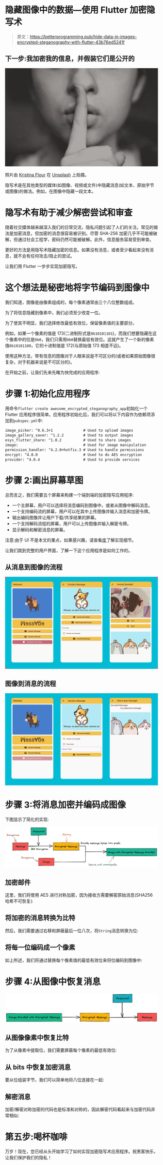 # 隐藏图像中的数据—使用 Flutter 加密隐写术

> 原文：<https://betterprogramming.pub/hide-data-in-images-encrypted-steganography-with-flutter-43b76ed5241f>

## 下一步:我加密我的信息，并假装它们是公开的

![](img/2d6ee4284a003e7f047f14f701e8f67c.png)

照片由 [Kristina Flour](https://unsplash.com/@tinaflour?utm_source=unsplash&utm_medium=referral&utm_content=creditCopyText) 在 [Unsplash](https://unsplash.com/s/photos/secret?utm_source=unsplash&utm_medium=referral&utm_content=creditCopyText) 上拍摄。

隐写术是在其他类型的媒体(如图像、视频或文件)中隐藏消息(如文本、原始字节或图像)的做法。例如，在图像中隐藏一段文本。

# 隐写术有助于减少解密尝试和审查

随着社交媒体越来越深入我们的日常交流，隐私问题引起了人们的关注。常见的做法是加密消息，但加密的消息很容易被识别。尽管 SHA-256 加密几乎不可能被破解，但通过社会工程学，密码仍然可能被破解。此外，信息服务容易受到审查。

更好的方法是用隐写术隐藏加密的信息。如果没有消息，或者至少看起来没有消息，就不会有任何攻击/阻止的尝试。

让我们用 Flutter 一步步实现加密隐写。

# 这个想法是秘密地将字节编码到图像中

我们知道，图像是由像素组成的，每个像素通常由三个八位整数组成。

为了将信息隐藏到像素中，我们必须至少改变一位。

为了使其不明显，我们选择修改最低有效位，保留像素值的主要部分。

例如，如果一个像素的值是 173(二进制形式是`0b10101101`)，而我们想要隐藏在这个像素中的位是`0b0`，我们只需用`0b0`替换最低有效位。这就产生了一个新的像素值`0b10101100`，它的十进制值是 172(与原始值 173 相差不远)。

使用这种方法，带有信息的图像对于人眼来说是不可区分的(或者如果原始图像很复杂，对于机器来说是不可区分的)。

在开始之前，让我们先来先睹为快完成的应用程序:

# 步骤 1:初始化应用程序

用命令`flutter create awesome_encrypted_steganography_app`初始化一个 Flutter 应用程序很简单。应用程序初始化后，我们可以将以下内容作为依赖项添加到`pubspec.yml`中:

```
image_picker: ^0.6.3+1              # Used to upload images
image_gallery_saver: ^1.2.2         # Used to output images
esys_flutter_share: ^1.0.2          # Used to share images
image:                              # Used for image manipulation
permission_handler: ^4.2.0+hotfix.3 # Used to handle permissions
encrypt: ^4.0.0                     # Used to do AES encryption
provider: ^4.0.4                    # Used to provide services
```

# 步骤 2:画出屏幕草图

总而言之，我们需要五个屏幕来构建一个端到端的加密隐写应用程序:

*   一个主屏幕，用户可以选择将消息编码到图像中，或者从图像中解码消息。
*   一个支持编码流的屏幕，用户可以在其中上传图像并输入消息和加密令牌。
*   输出编码图像并让用户下载/共享结果的屏幕。
*   一个支持解码流程的屏幕，用户可以上传图像并输入解密令牌。
*   显示解码和解密消息的屏幕。

注意:由于 UI 不是本文的重点，如果感兴趣，请查看[库](https://github.com/tianhaoz95/photochat)了解实现细节。

让我们跳到完整的用户界面，了解一下这个应用程序是如何工作的。

## 从消息到图像的流程

![](img/48dffa62981e02a85d157aef9236f3f3.png)

## 图像到消息的流程

![](img/8ac8e119f7b816f9880dde6bf5cbbc95.png)

# 步骤 3:将消息加密并编码成图像

下图显示了简化的实现:

![](img/398fd10ea2a0b39aecfef75762d4ec50.png)

## 加密邮件

这里，我们将使用 AES 进行对称加密，因为接收方需要解密原始消息(SHA256 哈希不可恢复):

## 将加密的消息转换为比特

然后，我们需要通过右移和屏蔽最后一位八次，将`String`消息转换为位:

## 将每一位编码成一个像素

如上所述，我们将通过替换每个像素值的最低有效位来将位编码到图像中:

# 步骤 4:从图像中恢复消息

![](img/8a0de6a698858ae881ab8d5e26600cb2.png)

## 从图像像素中恢复比特

为了从像素中提取位，我们需要屏蔽每个像素的最低有效位:

## 从 bits 中恢复加密消息

要从位组装字节，我们可以简单地将八位连接在一起:

## 解密消息

加密/解密对称加密的代码也是标准和对称的，因此解密代码看起来与加密代码非常相似:

# 第五步:喝杯咖啡

万岁！现在，您已经从头开始学习了如何实现加密隐写术应用程序。祝黑客快乐，让我们保护我们的隐私！